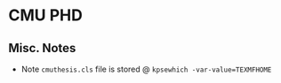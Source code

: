 # CMU PHD

## Misc. Notes

- Note `cmuthesis.cls` file is stored @ `kpsewhich -var-value=TEXMFHOME`

